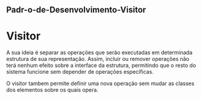 ## Padr-o-de-Desenvolvimento-Visitor

# Visitor 

 A sua ideia é separar as operações que serão executadas em determinada estrutura de sua representação. 
 Assim, incluir ou remover operações não terá nenhum efeito sobre a interface da estrutura, permitindo que o resto do 
 sistema funcione sem depender de operações específicas.
 
 O visitor tambem permite definir uma nova operação sem mudar as classes dos elementos sobre os quais opera.


